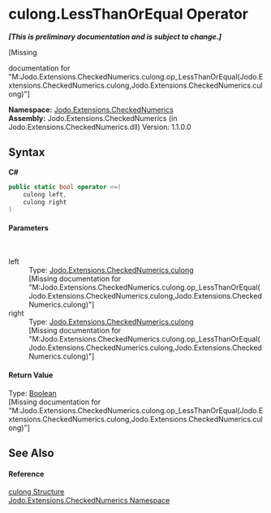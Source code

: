 # culong.LessThanOrEqual Operator 
 _**\[This is preliminary documentation and is subject to change.\]**_

\[Missing <summary> documentation for "M:Jodo.Extensions.CheckedNumerics.culong.op_LessThanOrEqual(Jodo.Extensions.CheckedNumerics.culong,Jodo.Extensions.CheckedNumerics.culong)"\]

**Namespace:**&nbsp;<a href="N_Jodo_Extensions_CheckedNumerics">Jodo.Extensions.CheckedNumerics</a><br />**Assembly:**&nbsp;Jodo.Extensions.CheckedNumerics (in Jodo.Extensions.CheckedNumerics.dll) Version: 1.1.0.0

## Syntax

**C#**<br />
``` C#
public static bool operator <=(
	culong left,
	culong right
)
```


#### Parameters
&nbsp;<dl><dt>left</dt><dd>Type: <a href="T_Jodo_Extensions_CheckedNumerics_culong">Jodo.Extensions.CheckedNumerics.culong</a><br />\[Missing <param name="left"/> documentation for "M:Jodo.Extensions.CheckedNumerics.culong.op_LessThanOrEqual(Jodo.Extensions.CheckedNumerics.culong,Jodo.Extensions.CheckedNumerics.culong)"\]</dd><dt>right</dt><dd>Type: <a href="T_Jodo_Extensions_CheckedNumerics_culong">Jodo.Extensions.CheckedNumerics.culong</a><br />\[Missing <param name="right"/> documentation for "M:Jodo.Extensions.CheckedNumerics.culong.op_LessThanOrEqual(Jodo.Extensions.CheckedNumerics.culong,Jodo.Extensions.CheckedNumerics.culong)"\]</dd></dl>

#### Return Value
Type: <a href="https://docs.microsoft.com/dotnet/api/system.boolean" target="_blank" rel="noopener noreferrer">Boolean</a><br />\[Missing <returns> documentation for "M:Jodo.Extensions.CheckedNumerics.culong.op_LessThanOrEqual(Jodo.Extensions.CheckedNumerics.culong,Jodo.Extensions.CheckedNumerics.culong)"\]

## See Also


#### Reference
<a href="T_Jodo_Extensions_CheckedNumerics_culong">culong Structure</a><br /><a href="N_Jodo_Extensions_CheckedNumerics">Jodo.Extensions.CheckedNumerics Namespace</a><br />